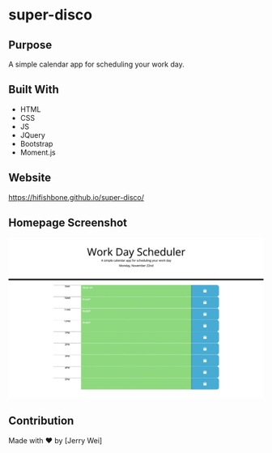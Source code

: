 # super-disco

## Purpose
A simple calendar app for scheduling your work day.

## Built With
* HTML
* CSS
* JS
* JQuery
* Bootstrap
* Moment.js

## Website
https://hifishbone.github.io/super-disco/

## Homepage Screenshot
![Alt text](/assets/images/homepage.jpg?raw=true "Homepage")

## Contribution
Made with ❤️ by [Jerry Wei]